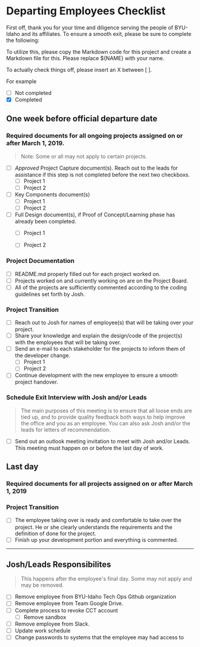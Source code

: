 # Departing Employees Checklist

First off, thank you for your time and diligence serving the people of BYU-Idaho and its affiliates. To ensure a smooth exit, please be sure to complete the following:

To utilize this, please copy the Markdown code for this project and create a Markdown file for this. Please replace ${NAME} with your name.

To actually check things off, please insert an X between [ ].

For example
- [ ] Not completed
- [X] Completed

## One week before official departure date

### Required documents for all ongoing projects assigned on or after March 1, 2019.

> Note: Some or all may not apply to certain projects.

- [ ] *Approved* Project Capture document(s). Reach out to the leads for assistance if this step is not completed before the next two checkboxs.
    - [ ] Project 1
    - [ ] Project 2 
- [ ] Key Components document(s)
    - [ ] Project 1
    - [ ] Project 2
- [ ] Full Design document(s), if Proof of Concept/Learning phase has already been completed.
    - [ ] Project 1
    - [ ] Project 2


### Project Documentation
- [ ] README.md properly filled out for each project worked on.
- [ ] Projects worked on and currently working on are on the Project Board.
- [ ] All of the projects are sufficiently commented according to the coding guidelines set forth by Josh.

### Project Transition
- [ ] Reach out to Josh for names of employee(s) that will be taking over your project.
- [ ] Share your knowledge and explain the design/code of the project(s) with the employees that will be taking over. 
- [ ] Send an e-mail to each stakeholder for the projects to inform them of the developer change.
    - [ ] Project 1
    - [ ] Project 2
- [ ] Continue development with the new employee to ensure a smooth project handover.

### Schedule Exit Interview with Josh and/or Leads

> The main purposes of this meeting is to ensure that all loose ends are tied up, and to provide quality feedback both ways to help improve the office and you as an employee. You can also ask Josh and/or the leads for letters of recommendation. 

- [ ] Send out an outlook meeting invitation to meet with Josh and/or Leads. This meeting must happen on or before the last day of work.

## Last day

### Required documents for all projects assigned on or after March 1, 2019

### Project Transition
- [ ] The employee taking over is ready and comfortable to take over the project. He or she clearly understands the requirements and the definition of done for the project.
- [ ] Finish up your development portion and everything is commented.

-----------------------

## Josh/Leads Responsibilites
> This happens after the employee's final day. Some may not apply and may be removed.

- [ ] Remove employee from BYU-Idaho Tech Ops Github organization
- [ ] Remove employee from Team Google Drive.
- [ ] Complete process to revoke CCT account
    - [ ] Remove sandbox 
- [ ] Remove employee from Slack.
- [ ] Update work schedule
- [ ] Change passwords to systems that the employee may had access to
